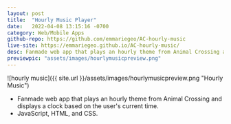 ```yaml
---
layout: post
title:  "Hourly Music Player"
date:   2022-04-08 13:15:16 -0700
category: Web/Mobile Apps
github-repo: https://github.com/emmariegeo/AC-hourly-music
live-site: https://emmariegeo.github.io/AC-hourly-music/
desc: Fanmade web app that plays an hourly theme from Animal Crossing and displays a clock based on the user's current time. 
previewpic: "assets/images/hourlymusicpreview.png"
---
```

![hourly music]({{ site.url }}/assets/images/hourlymusicpreview.png "Hourly Music")  

* Fanmade web app that plays an hourly theme from Animal Crossing and displays a clock based on the user's current time.
* JavaScript, HTML, and CSS.  

